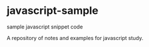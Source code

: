 # javascript-sample
sample javascript snippet code 

A repository of notes and examples for javascript study.
